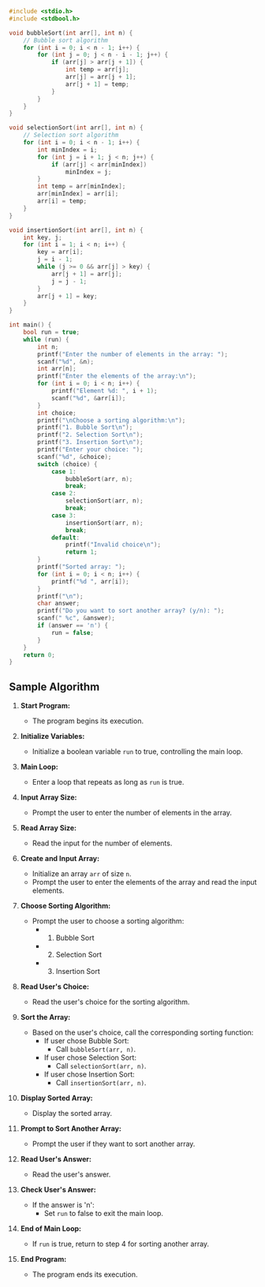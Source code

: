 ```c
#include <stdio.h>
#include <stdbool.h>

void bubbleSort(int arr[], int n) {
    // Bubble sort algorithm
    for (int i = 0; i < n - 1; i++) {
        for (int j = 0; j < n - i - 1; j++) {
            if (arr[j] > arr[j + 1]) {
                int temp = arr[j];
                arr[j] = arr[j + 1];
                arr[j + 1] = temp;
            }
        }
    }
}

void selectionSort(int arr[], int n) {
    // Selection sort algorithm
    for (int i = 0; i < n - 1; i++) {
        int minIndex = i;
        for (int j = i + 1; j < n; j++) {
            if (arr[j] < arr[minIndex])
                minIndex = j;
        }
        int temp = arr[minIndex];
        arr[minIndex] = arr[i];
        arr[i] = temp;
    }
}

void insertionSort(int arr[], int n) {
    int key, j;
    for (int i = 1; i < n; i++) {
        key = arr[i];
        j = i - 1;
        while (j >= 0 && arr[j] > key) {
            arr[j + 1] = arr[j];
            j = j - 1;
        }
        arr[j + 1] = key;
    }
}

int main() {
    bool run = true;
    while (run) {
        int n;
        printf("Enter the number of elements in the array: ");
        scanf("%d", &n);
        int arr[n];
        printf("Enter the elements of the array:\n");
        for (int i = 0; i < n; i++) {
            printf("Element %d: ", i + 1);
            scanf("%d", &arr[i]);
        }
        int choice;
        printf("\nChoose a sorting algorithm:\n");
        printf("1. Bubble Sort\n");
        printf("2. Selection Sort\n");
        printf("3. Insertion Sort\n");
        printf("Enter your choice: ");
        scanf("%d", &choice);
        switch (choice) {
            case 1:
                bubbleSort(arr, n);
                break;
            case 2:
                selectionSort(arr, n);
                break;
            case 3:
                insertionSort(arr, n);
                break;
            default:
                printf("Invalid choice\n");
                return 1;
        }
        printf("Sorted array: ");
        for (int i = 0; i < n; i++) {
            printf("%d ", arr[i]);
        }
        printf("\n");
        char answer;
        printf("Do you want to sort another array? (y/n): ");
        scanf(" %c", &answer);
        if (answer == 'n') {
            run = false;
        }
    }
    return 0;
}
```

## Sample Algorithm

1. **Start Program:**
   - The program begins its execution.

2. **Initialize Variables:**
   - Initialize a boolean variable `run` to true, controlling the main loop.

3. **Main Loop:**
   - Enter a loop that repeats as long as `run` is true.

4. **Input Array Size:**
   - Prompt the user to enter the number of elements in the array.

5. **Read Array Size:**
   - Read the input for the number of elements.

6. **Create and Input Array:**
   - Initialize an array `arr` of size `n`.
   - Prompt the user to enter the elements of the array and read the input elements.

7. **Choose Sorting Algorithm:**
   - Prompt the user to choose a sorting algorithm:
     - 1. Bubble Sort
     - 2. Selection Sort
     - 3. Insertion Sort

8. **Read User's Choice:**
   - Read the user's choice for the sorting algorithm.

9. **Sort the Array:**
   - Based on the user's choice, call the corresponding sorting function:
     - If user chose Bubble Sort:
       - Call `bubbleSort(arr, n)`.
     - If user chose Selection Sort:
       - Call `selectionSort(arr, n)`.
     - If user chose Insertion Sort:
       - Call `insertionSort(arr, n)`.

10. **Display Sorted Array:**
    - Display the sorted array.

11. **Prompt to Sort Another Array:**
    - Prompt the user if they want to sort another array.

12. **Read User's Answer:**
    - Read the user's answer.

13. **Check User's Answer:**
    - If the answer is 'n':
      - Set `run` to false to exit the main loop.

14. **End of Main Loop:**
    - If `run` is true, return to step 4 for sorting another array.

15. **End Program:**
    - The program ends its execution.